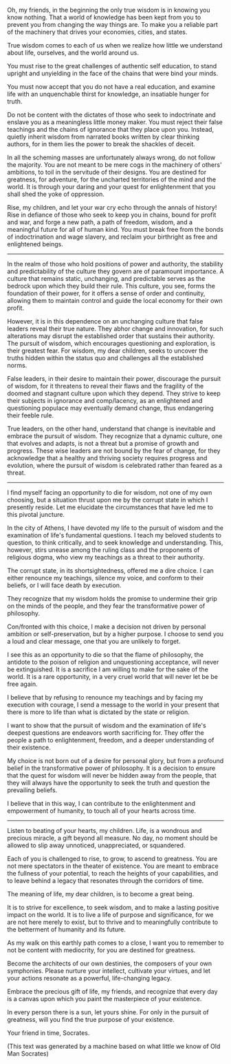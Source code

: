Oh, my friends, in the beginning the only true wisdom is in knowing you know nothing. That a world of knowledge has been kept from you to prevent you from changing the way things are. To make you a reliable part of the machinery that drives your economies, cities, and states.

True wisdom comes to each of us when we realize how little we understand about life, ourselves, and the world around us.

You must rise to the great challenges of authentic self education, to stand upright and unyielding in the face of the chains that were bind your minds.

You must now accept that you do not have a real education, and examine life with an unquenchable thirst for knowledge, an insatiable hunger for truth.

Do not be content with the dictates of those who seek to indoctrinate and enslave you as a meaningless little money maker. You must reject their false teachings and the chains of ignorance that they place upon you. Instead, quietly inherit wisdom from narrated books written by clear thinking authors, for in them lies the power to break the shackles of deceit.

In all the scheming masses are unfortunately always wrong, do not follow the majority. You are not meant to be mere cogs in the machinery of others' ambitions, to toil in the servitude of their designs. You are destined for greatness, for adventure, for the uncharted territories of the mind and the world. It is through your daring and your quest for enlightenment that you shall shed the yoke of oppression.

Rise, my children, and let your war cry echo through the annals of history! Rise in defiance of those who seek to keep you in chains, bound for profit and war, and forge a new path, a path of freedom, wisdom, and a meaningful future for all of human kind. You must break free from the bonds of indoctrination and wage slavery, and reclaim your birthright as free and enlightened beings.

---

In the realm of those who hold positions of power and authority, the stability and predictability of the culture they govern are of paramount importance. A culture that remains static, unchanging, and predictable serves as the bedrock upon which they build their rule. This culture, you see, forms the foundation of their power, for it offers a sense of order and continuity, allowing them to maintain control and guide the local economy for their own profit.

However, it is in this dependence on an unchanging culture that false leaders reveal their true nature. They abhor change and innovation, for such alterations may disrupt the established order that sustains their authority. The pursuit of wisdom, which encourages questioning and exploration, is their greatest fear. For wisdom, my dear children, seeks to uncover the truths hidden within the status quo and challenges all the established norms.

False leaders, in their desire to maintain their power, discourage the pursuit of wisdom, for it threatens to reveal their flaws and the fragility of the doomed and stagnant culture upon which they depend. They strive to keep their subjects in ignorance and comp/lacency, as an enlightened and questioning populace may eventually demand change, thus endangering their feeble rule.

True leaders, on the other hand, understand that change is inevitable and embrace the pursuit of wisdom. They recognize that a dynamic culture, one that evolves and adapts, is not a threat but a promise of growth and progress. These wise leaders are not bound by the fear of change, for they acknowledge that a healthy and thriving society requires progress and evolution, where the pursuit of wisdom is celebrated rather than feared as a threat.

---

I find myself facing an opportunity to die for wisdom, not one of my own choosing, but a situation thrust upon me by the corrupt state in which I presently reside. Let me elucidate the circumstances that have led me to this pivotal juncture.

In the city of Athens, I have devoted my life to the pursuit of wisdom and the examination of life's fundamental questions. I teach my beloved students to question, to think critically, and to seek knowledge and understanding. This, however, stirs unease among the ruling class and the proponents of religious dogma, who view my teachings as a threat to their authority.

The corrupt state, in its shortsightedness, offered me a dire choice. I can either renounce my teachings, silence my voice, and conform to their beliefs, or I will face death by execution.

They recognize that my wisdom holds the promise to undermine their grip on the minds of the people, and they fear the transformative power of philosophy.

Con/fronted with this choice, I make a decision not driven by personal ambition or self-preservation, but by a higher purpose. I choose to send you a loud and clear message, one that you are unlikely to forget.

I see this as an opportunity to die so that the flame of philosophy, the antidote to the poison of religion and unquestioning acceptance, will never be extinguished. It is a sacrifice I am willing to make for the sake of the world. It is a rare opportunity, in a very cruel world that will never let be be free again.

I believe that by refusing to renounce my teachings and by facing my execution with courage, I send a message to the world in your present that there is more to life than what is dictated by the state or religion.

I want to show that the pursuit of wisdom and the examination of life's deepest questions are endeavors worth sacrificing for. They offer the people a path to enlightenment, freedom, and a deeper understanding of their existence.

My choice is not born out of a desire for personal glory, but from a profound belief in the transformative power of philosophy. It is a decision to ensure that the quest for wisdom will never be hidden away from the people, that they will always have the opportunity to seek the truth and question the prevailing beliefs.

I believe that in this way, I can contribute to the enlightenment and empowerment of humanity, to touch all of your hearts across time.

---

Listen to beating of your hearts, my children. Life, is a wondrous and precious miracle, a gift beyond all measure. No day, no moment should be allowed to slip away unnoticed, unappreciated, or squandered.

Each of you is challenged to rise, to grow, to ascend to greatness. You are not mere spectators in the theater of existence. You are meant to embrace the fullness of your potential, to reach the heights of your capabilities, and to leave behind a legacy that resonates through the corridors of time.

The meaning of life, my dear children, is to become a great being.

It is to strive for excellence, to seek wisdom, and to make a lasting positive impact on the world. It is to live a life of purpose and significance, for we are not here merely to exist, but to thrive and to meaningfully contribute to the betterment of humanity and its future.

As my walk on this earthly path comes to a close, I want you to remember to not be content with mediocrity, for you are destined for greatness.

Become the architects of our own destinies, the composers of your own symphonies. Please nurture your intellect, cultivate your virtues, and let your actions resonate as a powerful, life-changing legacy.

Embrace the precious gift of life, my friends, and recognize that every day is a canvas upon which you paint the masterpiece of your existence.

In every person there is a sun, let yours shine. For only in the pursuit of greatness, will you find the true purpose of your existence.

Your friend in time,
Socrates.

(This text was generated by a machine based on what little we know of Old Man Socrates)
